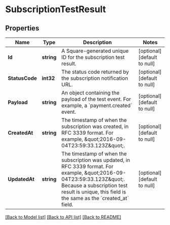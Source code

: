 # SubscriptionTestResult

## Properties
Name | Type | Description | Notes
------------ | ------------- | ------------- | -------------
**Id** | **string** | A Square-generated unique ID for the subscription test result. | [optional] [default to null]
**StatusCode** | **int32** | The status code returned by the subscription notification URL. | [optional] [default to null]
**Payload** | **string** | An object containing the payload of the test event. For example, a &#x60;payment.created&#x60; event. | [optional] [default to null]
**CreatedAt** | **string** | The timestamp of when the subscription was created, in RFC 3339 format.  For example, \&quot;2016-09-04T23:59:33.123Z\&quot;. | [optional] [default to null]
**UpdatedAt** | **string** | The timestamp of when the subscription was updated, in RFC 3339 format. For example, \&quot;2016-09-04T23:59:33.123Z\&quot;. Because a subscription test result is unique, this field is the same as the &#x60;created_at&#x60; field. | [optional] [default to null]

[[Back to Model list]](../README.md#documentation-for-models) [[Back to API list]](../README.md#documentation-for-api-endpoints) [[Back to README]](../README.md)

